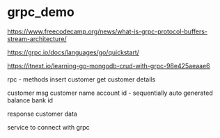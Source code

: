 # grpc_demo

https://www.freecodecamp.org/news/what-is-grpc-protocol-buffers-stream-architecture/

https://grpc.io/docs/languages/go/quickstart/

https://itnext.io/learning-go-mongodb-crud-with-grpc-98e425aeaae6



rpc - methods
insert customer
get customer details


customer msg
customer name
account id - sequentially auto generated
balance
bank id

response
customer data


service to connect with grpc
